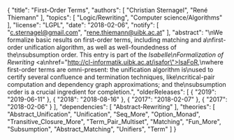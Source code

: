 {
    "title": "First-Order Terms",
    "authors": [
        "Christian Sternagel",
        "René Thiemann"
    ],
    "topics": [
        "Logic/Rewriting",
        "Computer science/Algorithms"
    ],
    "license": "LGPL",
    "date": "2018-02-06",
    "notify": [
        "c.sternagel@gmail.com",
        "rene.thiemann@uibk.ac.at"
    ],
    "abstract": "\nWe formalize basic results on first-order terms, including matching and a\nfirst-order unification algorithm, as well as well-foundedness of the\nsubsumption order. This entry is part of the <i>Isabelle\nFormalization of Rewriting</i> <a\nhref=\"http://cl-informatik.uibk.ac.at/isafor\">IsaFoR</a>,\nwhere first-order terms are omni-present: the unification algorithm is\nused to certify several confluence and termination techniques, like\ncritical-pair computation and dependency graph approximations; and the\nsubsumption order is a crucial ingredient for completion.",
    "olderReleases": [
        {
            "2019": "2019-06-11"
        },
        {
            "2018": "2018-08-16"
        },
        {
            "2017": "2018-02-07"
        },
        {
            "2017": "2018-02-06"
        }
    ],
    "dependencies": [
        "Abstract-Rewriting"
    ],
    "theories": [
        "Abstract_Unification",
        "Unification",
        "Seq_More",
        "Option_Monad",
        "Transitive_Closure_More",
        "Term_Pair_Multiset",
        "Matching",
        "Fun_More",
        "Subsumption",
        "Abstract_Matching",
        "Unifiers",
        "Term"
    ]
}